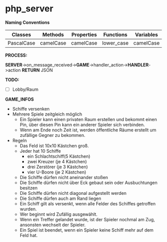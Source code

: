 # php_server

**Naming Conventions**

| Classes | Methods | Properties | Functions | Variables | Interfaces |
| --- | --- | --- | --- | --- | --- |
| PascalCase | camelCase | camelCase | lower_case | camelCase | iPascalCase |

**PROCESS:**

**SERVER**->on_message_received->**GAME**->handler_action->**HANDLER**->action **RETURN** JSON

**TODO:**

- [ ] Lobby/Raum


**GAME_INFOS**

- Schiffe versenken
- Mehrere Spiele zeitgleich möglich
    - Ein Spieler kann einen privaten Raum erstellen und bekommt einen Pin, über diesen Pin kann ein anderer Spieler sich verbinden.
    - Wenn am Ende noch Zeit ist, werden öffentliche Räume erstellt um zufällige Gegner zu bekommen.
- Regeln
    - Das Feld ist 10x10  Kästchen groß.
    - Jeder hat 10 Schiffe
        - ein Schlachtschiff(5 Kästchen)
        - zwei Kreuzer (je 4 Kästchen)
        - drei Zerstörer (je 3 Kästchen)
        - vier U-Boore (je 2 Kästchen)
    - Die Schiffe dürfen nicht aneinander stoßen
    - Die Schiffe dürfen nicht über Eck gebaut sein oder Ausbuchtungen besitzen
    - Die Schiffe dürfen nicht diagonal aufgestellt werden
    - Die Schiffe dürfen auch am Rand liegen
    - Ein Schiff gilt als versenkt, wenn alle Felder des Schiffes getroffen wurden. 
    - Wer beginnt wird Zufällig ausgewählt.
    - Wenn ein Treffer gelandet wurde, ist der Spieler nochmal am Zug, ansonsten wechselt der Spieler.
    - Ein Spiel ist beendet, wenn ein Spieler keine Schiff mehr auf dem Feld hat.